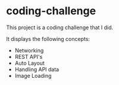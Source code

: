 # coding-challenge


This project is a coding challenge that I did. 

It displays the following concepts:
- Networking
- REST API's
- Auto Layout
- Handling API data
- Image Loading
